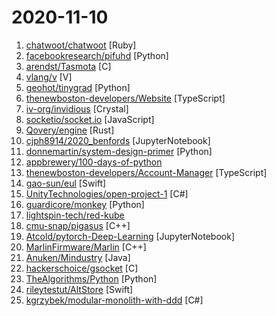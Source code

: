 # 2020-11-10

1. [chatwoot/chatwoot](https://github.com/chatwoot/chatwoot "Open-source live chat software, an alternative to Intercom, Zendesk, Drift, Crisp etc. 🔥💬") [Ruby]
2. [facebookresearch/pifuhd](https://github.com/facebookresearch/pifuhd "High-Resolution 3D Human Digitization from A Single Image.") [Python]
3. [arendst/Tasmota](https://github.com/arendst/Tasmota "Alternative firmware for ESP8266 with easy configuration using webUI, OTA updates, automation using timers or rules, expandability and entirely local control over MQTT, HTTP, Serial or KNX. Full documentation at") [C]
4. [vlang/v](https://github.com/vlang/v "Simple, fast, safe, compiled language for developing maintainable software. Compiles itself in <1s with zero library dependencies. https://vlang.io") [V]
5. [geohot/tinygrad](https://github.com/geohot/tinygrad "You like pytorch? You like micrograd? You love tinygrad! ❤️") [Python]
6. [thenewboston-developers/Website](https://github.com/thenewboston-developers/Website "The website and documentation for thenewboston.") [TypeScript]
7. [iv-org/invidious](https://github.com/iv-org/invidious "Invidious is an alternative front-end to YouTube") [Crystal]
8. [socketio/socket.io](https://github.com/socketio/socket.io "Realtime application framework (Node.JS server)") [JavaScript]
9. [Qovery/engine](https://github.com/Qovery/engine "Deploy your apps on any Cloud providers in just a few seconds") [Rust]
10. [cjph8914/2020_benfords](https://github.com/cjph8914/2020_benfords "") [JupyterNotebook]
11. [donnemartin/system-design-primer](https://github.com/donnemartin/system-design-primer "Learn how to design large-scale systems. Prep for the system design interview. Includes Anki flashcards.") [Python]
12. [appbrewery/100-days-of-python](https://github.com/appbrewery/100-days-of-python "100 Days of Code in Python") 
13. [thenewboston-developers/Account-Manager](https://github.com/thenewboston-developers/Account-Manager "Account manager desktop application for thenewboston digital currency.") [TypeScript]
14. [gao-sun/eul](https://github.com/gao-sun/eul "🖥️ macOS status monitoring app written in SwiftUI.") [Swift]
15. [UnityTechnologies/open-project-1](https://github.com/UnityTechnologies/open-project-1 "Unity Open Project #1: Action-adventure") [C#]
16. [guardicore/monkey](https://github.com/guardicore/monkey "Infection Monkey - An automated pentest tool") [Python]
17. [lightspin-tech/red-kube](https://github.com/lightspin-tech/red-kube "Red Team KubeCTL Cheat Sheet") 
18. [cmu-snap/pigasus](https://github.com/cmu-snap/pigasus "100Gbps Intrusion Detection and Prevention System") [C++]
19. [Atcold/pytorch-Deep-Learning](https://github.com/Atcold/pytorch-Deep-Learning "Deep Learning (with PyTorch)") [JupyterNotebook]
20. [MarlinFirmware/Marlin](https://github.com/MarlinFirmware/Marlin "Marlin is an optimized firmware for RepRap 3D printers based on the Arduino platform. | Many commercial 3D printers come with Marlin installed. Check with your vendor if you need source code for your specific machine.") [C++]
21. [Anuken/Mindustry](https://github.com/Anuken/Mindustry "A sandbox tower defense game") [Java]
22. [hackerschoice/gsocket](https://github.com/hackerschoice/gsocket "Global Socket. Moving data from here to there. Securely, Fast and trough NAT/Firewalls") [C]
23. [TheAlgorithms/Python](https://github.com/TheAlgorithms/Python "All Algorithms implemented in Python") [Python]
24. [rileytestut/AltStore](https://github.com/rileytestut/AltStore "AltStore is an alternative app store for non-jailbroken iOS devices.") [Swift]
25. [kgrzybek/modular-monolith-with-ddd](https://github.com/kgrzybek/modular-monolith-with-ddd "Full Modular Monolith application with Domain-Driven Design approach.") [C#]
